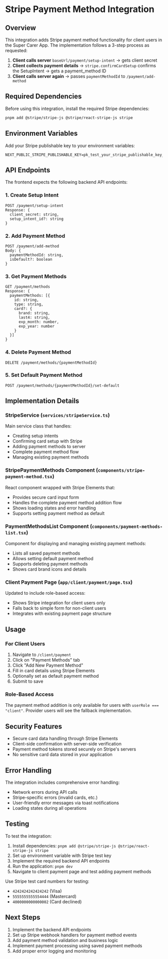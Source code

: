 # Stripe Payment Method Integration

## Overview

This integration adds Stripe payment method functionality for client users in the Super Carer App. The implementation follows a 3-step process as requested:

1. **Client calls server** `baseUrl/payment/setup-intent` → gets client secret
2. **Client collects payment details** → `stripe.confirmCardSetup` confirms the SetupIntent → gets a payment_method ID
3. **Client calls server again** → passes `paymentMethodId` to `/payment/add-method`

## Required Dependencies

Before using this integration, install the required Stripe dependencies:

```bash
pnpm add @stripe/stripe-js @stripe/react-stripe-js stripe
```

## Environment Variables

Add your Stripe publishable key to your environment variables:

```env
NEXT_PUBLIC_STRIPE_PUBLISHABLE_KEY=pk_test_your_stripe_publishable_key_here
```

## API Endpoints

The frontend expects the following backend API endpoints:

### 1. Create Setup Intent

```
POST /payment/setup-intent
Response: {
  client_secret: string,
  setup_intent_id?: string
}
```

### 2. Add Payment Method

```
POST /payment/add-method
Body: {
  paymentMethodId: string,
  isDefault?: boolean
}
```

### 3. Get Payment Methods

```
GET /payment/methods
Response: {
  paymentMethods: [{
    id: string,
    type: string,
    card?: {
      brand: string,
      last4: string,
      exp_month: number,
      exp_year: number
    }
  }]
}
```

### 4. Delete Payment Method

```
DELETE /payment/methods/{paymentMethodId}
```

### 5. Set Default Payment Method

```
POST /payment/methods/{paymentMethodId}/set-default
```

## Implementation Details

### StripeService (`services/stripeService.ts`)

Main service class that handles:

- Creating setup intents
- Confirming card setup with Stripe
- Adding payment methods to server
- Complete payment method flow
- Managing existing payment methods

### StripePaymentMethods Component (`components/stripe-payment-method.tsx`)

React component wrapped with Stripe Elements that:

- Provides secure card input form
- Handles the complete payment method addition flow
- Shows loading states and error handling
- Supports setting payment method as default

### PaymentMethodsList Component (`components/payment-methods-list.tsx`)

Component for displaying and managing existing payment methods:

- Lists all saved payment methods
- Allows setting default payment method
- Supports deleting payment methods
- Shows card brand icons and details

### Client Payment Page (`app/client/payment/page.tsx`)

Updated to include role-based access:

- Shows Stripe integration for client users only
- Falls back to simple form for non-client users
- Integrates with existing payment page structure

## Usage

### For Client Users

1. Navigate to `/client/payment`
2. Click on "Payment Methods" tab
3. Click "Add New Payment Method"
4. Fill in card details using Stripe Elements
5. Optionally set as default payment method
6. Submit to save

### Role-Based Access

The payment method addition is only available for users with `userRole === "client"`. Provider users will see the fallback implementation.

## Security Features

- Secure card data handling through Stripe Elements
- Client-side confirmation with server-side verification
- Payment method tokens stored securely on Stripe's servers
- No sensitive card data stored in your application

## Error Handling

The integration includes comprehensive error handling:

- Network errors during API calls
- Stripe-specific errors (invalid cards, etc.)
- User-friendly error messages via toast notifications
- Loading states during all operations

## Testing

To test the integration:

1. Install dependencies: `pnpm add @stripe/stripe-js @stripe/react-stripe-js stripe`
2. Set up environment variable with Stripe test key
3. Implement the required backend API endpoints
4. Run the application: `pnpm dev`
5. Navigate to client payment page and test adding payment methods

Use Stripe test card numbers for testing:

- `4242424242424242` (Visa)
- `5555555555554444` (Mastercard)
- `4000000000000002` (Card declined)

## Next Steps

1. Implement the backend API endpoints
2. Set up Stripe webhook handlers for payment method events
3. Add payment method validation and business logic
4. Implement payment processing using saved payment methods
5. Add proper error logging and monitoring
